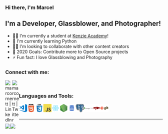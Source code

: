 ### Hi there, I'm Marcel

## I'm a Developer, Glassblower, and Photographer!

- 👨‍🎓 I'm currently a student at [Kenzie Academy][kenzie]!
- 🐍 I'm currently learning Python
- 👯‍♂ I'm looking to collaborate with other content creators
- 🥅 2020 Goals: Contribute more to Open Source projects
- ⚡ Fun fact: I love Glassblowing and Photography

### Connect with me:

[<img align="left" alt="marcornett | LinkedIn" width="22px" src="https://cdn.jsdelivr.net/npm/simple-icons@v3/icons/linkedin.svg" />][linkedin]
[<img align="left" alt="marcornett | Twitter" width="22px" src="https://cdn.jsdelivr.net/npm/simple-icons@v3/icons/twitter.svg" />][twitter]
<br />

### Languages and Tools:

[<img align="left" alt="Visual Studio Code" width="26px" src="https://raw.githubusercontent.com/github/explore/80688e429a7d4ef2fca1e82350fe8e3517d3494d/topics/visual-studio-code/visual-studio-code.png" />][vscode]
[<img align="left" alt="html5" width="26px" src="https://raw.githubusercontent.com/github/explore/80688e429a7d4ef2fca1e82350fe8e3517d3494d/topics/html/html.png" />][html5]
[<img align="left" alt="css3" width="26px" src="https://raw.githubusercontent.com/github/explore/80688e429a7d4ef2fca1e82350fe8e3517d3494d/topics/css/css.png" />][css]
[<img align="left" alt="javascript" width="26px" src="https://raw.githubusercontent.com/github/explore/80688e429a7d4ef2fca1e82350fe8e3517d3494d/topics/javascript/javascript.png" />][javascript]
[<img align="left" alt="react" width="26px" src="https://raw.githubusercontent.com/github/explore/80688e429a7d4ef2fca1e82350fe8e3517d3494d/topics/react/react.png" />][react]
[<img align="left" alt="node.js" width="26px" src="https://raw.githubusercontent.com/github/explore/80688e429a7d4ef2fca1e82350fe8e3517d3494d/topics/nodejs/nodejs.png" />][node]
[<img align="left" alt="sql" width="26px" src="https://raw.githubusercontent.com/github/explore/80688e429a7d4ef2fca1e82350fe8e3517d3494d/topics/sql/sql.png" />][sql]
[<img align="left" alt="postgresql" width="26px" src="https://raw.githubusercontent.com/github/explore/80688e429a7d4ef2fca1e82350fe8e3517d3494d/topics/postgresql/postgresql.png" />][postgresql]
[<img align="left" alt="mongodb" width="26px" src="https://raw.githubusercontent.com/github/explore/80688e429a7d4ef2fca1e82350fe8e3517d3494d/topics/mongodb/mongodb.png" />][mongodb]
[<img align="left" alt="mongoose" width="26px" src="https://raw.githubusercontent.com/github/explore/80688e429a7d4ef2fca1e82350fe8e3517d3494d/topics/mongoose/mongoose.png" />][mongoose]
[<img align="left" alt="git" width="26px" src="https://raw.githubusercontent.com/github/explore/80688e429a7d4ef2fca1e82350fe8e3517d3494d/topics/git/git.png" />][git]
<br />
<br />

---

<a href="https://github.com/marcornett/github-readme-stats">
  <img align="left" src="https://github-readme-stats.vercel.app/api/pin/?username=marcornett&repo=github-readme-stats" />
</a>
<a href="https://github.com/marcornett/convoychat">
  <img align="left" src="https://github-readme-stats.vercel.app/api/pin/?username=marcornett&repo=convoychat" />
</a>

[kenzie]: https://www.kenzie.academy/
[twitter]: https://twitter.com/marcornett
[linkedin]: https://www.linkedin.com/in/marcornett/
[vscode]: https://code.visualstudio.com/
[html5]: https://html.com/
[css]: https://developer.mozilla.org/en-us/docs/web/css
[javascript]: https://www.javascript.com/
[react]: https://reactjs.org/
[node]: https://nodejs.org/en/
[sql]: https://en.wikipedia.org/wiki/sql
[postgresql]: https://www.postgresql.org/
[mongodb]: https://www.mongodb.com/
[mongoose]: https://mongoosejs.com/
[git]: https://git-scm.com/
